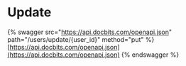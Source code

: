 # Update

{% swagger src="https://api.docbits.com/openapi.json" path="/users/update/{user_id}" method="put" %}
[https://api.docbits.com/openapi.json](https://api.docbits.com/openapi.json)
{% endswagger %}
